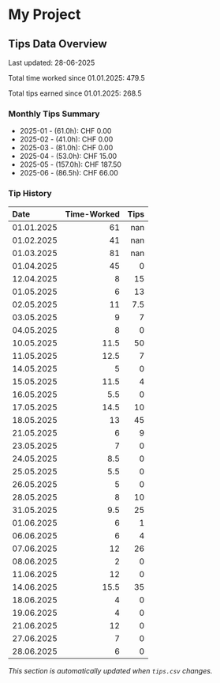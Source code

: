 # My Project

## Tips Data Overview
Last updated: 28-06-2025

Total time worked since 01.01.2025: 479.5

Total tips earned since 01.01.2025: 268.5

### Monthly Tips Summary
- 2025-01 - (61.0h): CHF 0.00
- 2025-02 - (41.0h): CHF 0.00
- 2025-03 - (81.0h): CHF 0.00
- 2025-04 - (53.0h): CHF 15.00
- 2025-05 - (157.0h): CHF 187.50
- 2025-06 - (86.5h): CHF 66.00

### Tip History
| Date       |   Time-Worked |   Tips |
|:-----------|--------------:|-------:|
| 01.01.2025 |          61   |  nan   |
| 01.02.2025 |          41   |  nan   |
| 01.03.2025 |          81   |  nan   |
| 01.04.2025 |          45   |    0   |
| 12.04.2025 |           8   |   15   |
| 01.05.2025 |           6   |   13   |
| 02.05.2025 |          11   |    7.5 |
| 03.05.2025 |           9   |    7   |
| 04.05.2025 |           8   |    0   |
| 10.05.2025 |          11.5 |   50   |
| 11.05.2025 |          12.5 |    7   |
| 14.05.2025 |           5   |    0   |
| 15.05.2025 |          11.5 |    4   |
| 16.05.2025 |           5.5 |    0   |
| 17.05.2025 |          14.5 |   10   |
| 18.05.2025 |          13   |   45   |
| 21.05.2025 |           6   |    9   |
| 23.05.2025 |           7   |    0   |
| 24.05.2025 |           8.5 |    0   |
| 25.05.2025 |           5.5 |    0   |
| 26.05.2025 |           5   |    0   |
| 28.05.2025 |           8   |   10   |
| 31.05.2025 |           9.5 |   25   |
| 01.06.2025 |           6   |    1   |
| 06.06.2025 |           6   |    4   |
| 07.06.2025 |          12   |   26   |
| 08.06.2025 |           2   |    0   |
| 11.06.2025 |          12   |    0   |
| 14.06.2025 |          15.5 |   35   |
| 18.06.2025 |           4   |    0   |
| 19.06.2025 |           4   |    0   |
| 21.06.2025 |          12   |    0   |
| 27.06.2025 |           7   |    0   |
| 28.06.2025 |           6   |    0   |

*This section is automatically updated when `tips.csv` changes.*
